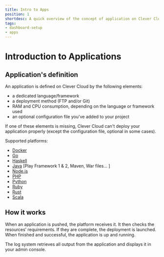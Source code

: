 ```yaml
---
title: Intro to Apps
position: 1
shortdesc: A quick overview of the concept of application on Clever Cloud
tags:
- dashboard-setup
- apps
---
```


# Introduction to Applications

## Application's definition

An application is defined on Clever Cloud by the following elements:

* a dedicated language/framework
* a deployment method (FTP and/or Git)
* RAM and CPU consumption, depending on the language or framework used
* an optional configuration file you've added to your project

If one of these elements is missing, Clever Cloud can't deploy your application properly (except the configuration file, optional in some cases).

Supported platforms:

* [Docker](/doc/docker)
* [Go](/doc/go)
* [Haskell](/doc/haskell)
* [Java](/doc/java) [Play Framework 1 & 2, Maven, War files… ]
* [Node.js](/doc/nodejs)
* [PHP](/doc/php)
* [Python](/doc/python)
* [Ruby](/doc/ruby)
* [Rust](/doc/rust)
* [Scala](/doc/scala)


## How it works

When an application is pushed, the platform receives it. It then checks the resources’ requirements. If they are complete, the deployment is launched. When finished and successful, the application is up and running.

The log system retrieves all output from the application and displays it in your admin console.
